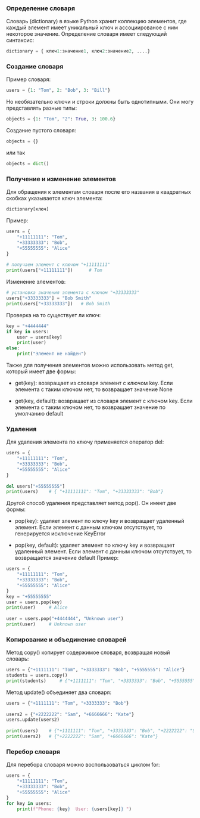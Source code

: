 ### Определение словаря
Словарь (dictionary) в языке Python хранит коллекцию элементов, где каждый элемент имеет уникальный ключ и ассоциированое с ним некоторое значение.
Определение словаря имеет следующий синтаксис:
```python
dictionary = { ключ1:значение1, ключ2:значение2, ....}
```

### Создание словаря
Пример словаря:
```python
users = {1: "Tom", 2: "Bob", 3: "Bill"}
```
Но необязательно ключи и строки должны быть однотипными. Они могу представлять разные типы:
```python
objects = {1: "Tom", "2": True, 3: 100.6}
```

Создание пустого словаря:
```python
objects = {}
```
или так
```python
objects = dict()
```

### Получение и изменение элементов
Для обращения к элементам словаря после его названия в квадратных скобках указывается ключ элемента:
```python
dictionary[ключ]
```
Пример:
```python
users = {
    "+11111111": "Tom",
    "+33333333": "Bob",
    "+55555555": "Alice"
}
 
# получаем элемент с ключом "+11111111"
print(users["+11111111"])      # Tom
```

Изменение элементов:
```python
# установка значения элемента с ключом "+33333333"
users["+33333333"] = "Bob Smith"
print(users["+33333333"])   # Bob Smith
```

Проверка на то существует ли ключ:
```python
key = "+4444444"
if key in users:
    user = users[key]
    print(user)
else:
    print("Элемент не найден")
```

Также для получения элементов можно использовать метод get, который имеет две формы:
- get(key): возвращает из словаря элемент с ключом key. Если элемента с таким ключом нет, то возвращает значение None

- get(key, default): возвращает из словаря элемент с ключом key. Если элемента с таким ключом нет, то возвращает значение по умолчанию default
### Удаления 
Для удаления элемента по ключу применяется оператор del:
```python
users = {
    "+11111111": "Tom",
    "+33333333": "Bob",
    "+55555555": "Alice"
}
 
del users["+55555555"]
print(users)    # { "+11111111": "Tom", "+33333333": "Bob"}
```
Другой способ удаления представляет метод pop(). Он имеет две формы:
- pop(key): удаляет элемент по ключу key и возвращает удаленный элемент. Если элемент с данным ключом отсутствует, то генерируется исключение KeyError

- pop(key, default): удаляет элемент по ключу key и возвращает удаленный элемент. Если элемент с данным ключом отсутствует, то возвращается значение default
Пример:
```python
users = {
    "+11111111": "Tom",
    "+33333333": "Bob",
    "+55555555": "Alice"
}
key = "+55555555"
user = users.pop(key)
print(user)     # Alice
 
user = users.pop("+4444444", "Unknown user")
print(user)     # Unknown user
```


### Копирование и объединение словарей
Метод copy() копирует содержимое словаря, возвращая новый словарь:
```python
users = {"+1111111": "Tom", "+3333333": "Bob", "+5555555": "Alice"}
students = users.copy()
print(students)     # {"+1111111": "Tom", "+3333333": "Bob", "+5555555": "Alice"}
```

Метод update() объединяет два словаря:
```python
users = {"+1111111": "Tom", "+3333333": "Bob"}
 
users2 = {"+2222222": "Sam", "+6666666": "Kate"}
users.update(users2)
 
print(users)    # {"+1111111": "Tom", "+3333333": "Bob", "+2222222": "Sam", "+6666666": "Kate"}
print(users2)   # {"+2222222": "Sam", "+6666666": "Kate"}
```

### Перебор словаря
Для перебора словаря можно воспользоваться циклом for:
```python
users = {
    "+11111111": "Tom",
    "+33333333": "Bob",
    "+55555555": "Alice"
}
for key in users:
    print(f"Phone: {key}  User: {users[key]} ")
```